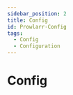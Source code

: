```yaml
---
sidebar_position: 2
title: Config
id: Prowlarr-Config
tags:
  - Config
  - Configuration
---
```


# Config
